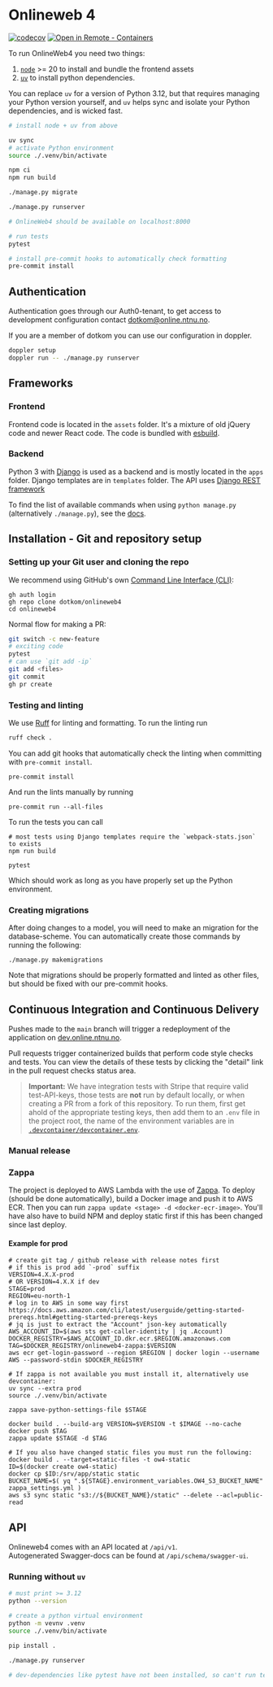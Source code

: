 # Onlineweb 4

[![codecov](https://codecov.io/gh/dotkom/onlineweb4/branch/main/graph/badge.svg)](https://codecov.io/gh/dotkom/onlineweb4)
[![Open in Remote - Containers](https://img.shields.io/static/v1?label=Remote%20-%20Containers&message=Open&color=blue&logo=visualstudiocode)](https://vscode.dev/redirect?url=vscode://ms-vscode-remote.remote-containers/cloneInVolume?url=https://github.com/dotkom/onlineweb4)

To run OnlineWeb4 you need two things:

1. [`node`](https://nodejs.org/en/download/package-manager) >= 20 to install and bundle the frontend assets
2. [`uv`](https://docs.astral.sh/uv/) to install python dependencies.

You can replace `uv` for a version of Python 3.12, but that requires managing your Python version yourself, and `uv` helps sync and isolate your Python dependencies, and is wicked fast.

```sh
# install node + uv from above

uv sync
# activate Python environment
source ./.venv/bin/activate

npm ci
npm run build

./manage.py migrate

./manage.py runserver

# OnlineWeb4 should be available on localhost:8000

# run tests
pytest

# install pre-commit hooks to automatically check formatting
pre-commit install
```

## Authentication

Authentication goes through our Auth0-tenant, to get access to development configuration contact dotkom@online.ntnu.no.

If you are a member of dotkom you can use our configuration in doppler. 

```sh
doppler setup
doppler run -- ./manage.py runserver
```

## Frameworks

### Frontend

Frontend code is located in the `assets` folder. It's a mixture of old jQuery code and newer React code.
The code is bundled with [esbuild](https://esbuild.github.io).

### Backend

Python 3 with [Django](https://docs.djangoproject.com/) is used as a backend and is mostly located in the `apps` folder.
Django templates are in `templates` folder.
The API uses [Django REST framework](http://www.django-rest-framework.org/)

To find the list of available commands when using `python manage.py` (alternatively `./manage.py`), see the
[docs](https://docs.djangoproject.com/en/5.0/ref/django-admin/).

## Installation - Git and repository setup

### Setting up your Git user and cloning the repo

We recommend using GitHub's own [Command Line Interface (CLI)](https://cli.github.com):

```shell
gh auth login
gh repo clone dotkom/onlineweb4
cd onlineweb4
```

Normal flow for making a PR:

```sh
git switch -c new-feature
# exciting code
pytest
# can use `git add -ip`
git add <files>
git commit
gh pr create
```

### Testing and linting

We use [Ruff](https://docs.astral.sh/ruff/) for linting and formatting.
To run the linting run

```sh
ruff check .
```

You can add git hooks that automatically check the linting when committing with `pre-commit install`.

```shell
pre-commit install
```

And run the lints manually by running

```shell
pre-commit run --all-files
```

To run the tests you can call

```shell
# most tests using Django templates require the `webpack-stats.json` to exists
npm run build

pytest
```

Which should work as long as you have properly set up the Python environment.

### Creating migrations

After doing changes to a model, you will need to make an migration for the database-scheme.
You can automatically create those commands by running the following:

```shell
./manage.py makemigrations
```

Note that migrations should be properly formatted and linted as other files, but should be fixed with our
pre-commit hooks.

## Continuous Integration and Continuous Delivery

Pushes made to the `main` branch will trigger a redeployment of the application on [dev.online.ntnu.no](https://dev.online.ntnu.no).

Pull requests trigger containerized builds that perform code style checks and tests.
You can view the details of these tests by clicking the "detail" link in the pull request checks status area.

> **Important:** We have integration tests with Stripe that require valid test-API-keys, those tests are **not**
> run by default locally, or when creating a PR from a fork of this repository. To run them, first get ahold of
> the appropriate testing keys, then add them to an `.env` file in the project root,
> the name of the environment variables are in
> [`.devcontainer/devcontainer.env`](.devcontainer/devcontainer.env).

### Manual release

### Zappa

The project is deployed to AWS Lambda with the use of [Zappa](https://github.com/zappa/zappa). To
deploy (should be done automatically), build a Docker image and push it to AWS ECR.
Then you can run `zappa update <stage> -d <docker-ecr-image>`. You'll have also have to build NPM and deploy static first if this has been changed since last deploy.

#### Example for prod

```shell
# create git tag / github release with release notes first
# if this is prod add `-prod` suffix
VERSION=4.X.X-prod
# OR VERSION=4.X.X if dev
STAGE=prod
REGION=eu-north-1
# log in to AWS in some way first https://docs.aws.amazon.com/cli/latest/userguide/getting-started-prereqs.html#getting-started-prereqs-keys
# jq is just to extract the "Account" json-key automatically
AWS_ACCOUNT_ID=$(aws sts get-caller-identity | jq .Account)
DOCKER_REGISTRY=$AWS_ACCOUNT_ID.dkr.ecr.$REGION.amazonaws.com
TAG=$DOCKER_REGISTRY/onlineweb4-zappa:$VERSION
aws ecr get-login-password --region $REGION | docker login --username AWS --password-stdin $DOCKER_REGISTRY

# If zappa is not available you must install it, alternatively use devcontainer:
uv sync --extra prod
source ./.venv/bin/activate

zappa save-python-settings-file $STAGE

docker build . --build-arg VERSION=$VERSION -t $IMAGE --no-cache
docker push $TAG
zappa update $STAGE -d $TAG

# If you also have changed static files you must run the following:
docker build . --target=static-files -t ow4-static
ID=$(docker create ow4-static)
docker cp $ID:/srv/app/static static
BUCKET_NAME=$( yq ".${STAGE}.environment_variables.OW4_S3_BUCKET_NAME" zappa_settings.yml )
aws s3 sync static "s3://${BUCKET_NAME}/static" --delete --acl=public-read
```

## API

Onlineweb4 comes with an API located at `/api/v1`.  
Autogenerated Swagger-docs can be found at `/api/schema/swagger-ui`.  

### Running without `uv`

```sh
# must print >= 3.12
python --version

# create a python virtual environment
python -m vevnv .venv
source ./.venv/bin/activate

pip install .

./manage.py runserver

# dev-dependencies like pytest have not been installed, so can't run test
```
